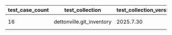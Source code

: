 | test_case_count | test_collection | test_collection_version | test_component | test_date | test_failed | test_details_link |
| --- | --- | --- | --- | --- | --- | --- |
| 16 | dettonville.git_inventory | 2025.7.30 | update_inventory | 2025-08-06T19:45:30Z | True | [test details](./update_inventory/test.results/test-results.md) |
